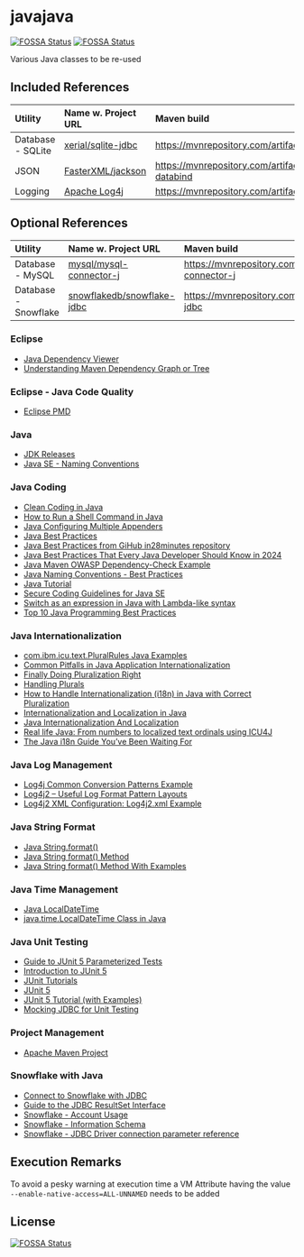 # javajava
[![FOSSA Status](https://app.fossa.com/api/projects/git%2Bgithub.com%2Fdanielgp-eu%2Fjavajava.svg?type=shield)](https://app.fossa.com/projects/git%2Bgithub.com%2Fdanielgp-eu%2Fjavajava?ref=badge_shield)
[![FOSSA Status](https://app.fossa.com/api/projects/git%2Bgithub.com%2Fdanielgp-eu%2Fjavajava.svg?type=shield&issueType=security)](https://app.fossa.com/projects/git%2Bgithub.com%2Fdanielgp-eu%2Fjavajava?ref=badge_shield&issueType=security)


Various Java classes to be re-used


## Included References

| Utility              | Name w. Project URL                                                         | Maven build                                                                    |
|:---------------------|:----------------------------------------------------------------------------|:-------------------------------------------------------------------------------|
| Database - SQLite    | [xerial/sqlite-jdbc](https://github.com/xerial/sqlite-jdbc)                 | https://mvnrepository.com/artifact/org.xerial/sqlite-jdbc                      |
| JSON                 | [FasterXML/jackson](https://github.com/FasterXML/jackson)                   | https://mvnrepository.com/artifact/com.fasterxml.jackson.core/jackson-databind |
| Logging              | [Apache Log4j](https://logging.apache.org/log4j/3.x/)                       | https://mvnrepository.com/artifact/org.apache.logging.log4j/log4j-core         |


## Optional References

| Utility              | Name w. Project URL                                                         | Maven build                                                                    |
|:---------------------|:----------------------------------------------------------------------------|:-------------------------------------------------------------------------------|
| Database - MySQL     | [mysql/mysql-connector-j](https://github.com/mysql/mysql-connector-j)       | https://mvnrepository.com/artifact/com.mysql/mysql-connector-j                 |
| Database - Snowflake | [snowflakedb/snowflake-jdbc](https://github.com/snowflakedb/snowflake-jdbc) | https://mvnrepository.com/artifact/net.snowflake/snowflake-jdbc                |


### Eclipse

* [Java Dependency Viewer](https://marketplace.eclipse.org/content/java-dependency-viewer)
* [Understanding Maven Dependency Graph or Tree](https://www.baeldung.com/maven-dependency-graph)


### Eclipse - Java Code Quality 

* [Eclipse PMD](https://marketplace.eclipse.org/free-tagging/pmd)


### Java

* [JDK Releases](https://www.java.com/releases/matrix/)
* [Java SE - Naming Conventions](https://www.oracle.com/java/technologies/javase/codeconventions-namingconventions.html)


### Java Coding

* [Clean Coding in Java](https://www.baeldung.com/java-clean-code)
* [How to Run a Shell Command in Java](https://www.baeldung.com/run-shell-command-in-java)
* [Java Configuring Multiple Appenders](https://howtodoinjava.com/log4j2/log4j2-xml-configuration-example/#5-the-log4j2xml-file-location)
* [Java Best Practices](https://blog.jetbrains.com/idea/2024/02/java-best-practices/)
* [Java Best Practices from GiHub in28minutes repository](https://github.com/in28minutes/java-best-practices)
* [Java Best Practices That Every Java Developer Should Know in 2024](https://medium.com/@learnwithakshay/java-best-practices-that-every-java-developer-should-know-in-2024-ea84bc0b0fec)
* [Java Maven OWASP Dependency-Check Example](https://www.javacodegeeks.com/java-maven-owasp-dependency-check-example.html)
* [Java Naming Conventions - Best Practices](https://www.javaguides.net/2018/08/java-standard-naming-conventions.html)
* [Java Tutorial](https://howtodoinjava.com/java/basics/java-tutorial/)
* [Secure Coding Guidelines for Java SE](https://www.oracle.com/java/technologies/javase/seccodeguide.html)
* [Switch as an expression in Java with Lambda-like syntax](https://www.javacodegeeks.com/2020/05/switch-as-an-expression-in-java-with-lambda-like-syntax.html)
* [Top 10 Java Programming Best Practices](https://www.geeksforgeeks.org/java-best-practices/)


### Java Internationalization

* [com.ibm.icu.text.PluralRules Java Examples ](https://www.programcreek.com/java-api-examples/index%A3%A9%A4%F2%D2%8A%A4%C4%A4%B1%A4%DE%A4%B7%A4%BF%A1%A3%A5%AA%A5%D6%A5%B8%A5%A7%A5%AF%A5%C8%A4%CE%D3%B0%A4%F2%97%CA%B3%F6%A4%B7%A4%C6%CF%F7%B3%FD%A4%B9%A4%EB%A4%CB%A4%CF%A4%C9%A4%A6%A4%B9%A4%EC%A4%D0%A4%A4%A4%A4%A4%CE%A4%C7%A4%B7%A4%E7%A4%A6%A4%AB%A3%BF%A3%A9%A4%B3%A4%B3%A4%C7%A4%CF%A1%A2%A5%AA%A5%D6%A5%B8%A5%A7%A5%AF%A5%C8%A4%CE%D3%B0%A4%F2%97%CA%B3%F6%A4%B7%A4%C6%CF%F7%B3%FD%A4%B9%A4%EB%B7%BD%B7%A8%A4%CB%A4%C4%A4%A4%A4%C6%D5h%C3%F7%A4%B7%A4%DE%A4%B9%A1%A3%84e%A4%CE%C0%FD%5D%A3%A8http/xaydungtrangtrinoithat.com/thau-xay-dung-tai-binh-thuan/?api=com.ibm.icu.text.PluralRules)
* [Common Pitfalls in Java Application Internationalization](https://javanexus.com/blog/common-pitfalls-java-internationalization)
* [Finally Doing Pluralization Right](https://medium.com/expedia-group-tech/finally-doing-pluralization-right-948e2e9d40bb)
* [Handling Plurals](https://docs.oracle.com/javase/tutorial/i18n/format/choiceFormat.html)
* [How to Handle Internationalization (i18n) in Java with Correct Pluralization](https://codingtechroom.com/question/understanding-java-internationalization-i18n-with-proper-pluralization)
* [Internationalization and Localization in Java](https://www.baeldung.com/java-8-localization)
* [Java Internationalization And Localization](https://peerdh.com/blogs/programming-insights/java-internationalization-and-localization)
* [Real life Java: From numbers to localized text ordinals using ICU4J](https://medium.com/@d.lopez.j/real-life-java-from-numbers-to-localized-text-ordinals-using-icu4j-f8146d64b0fd)
* [The Java i18n Guide You’ve Been Waiting For](https://phrase.com/blog/posts/java-i18n-guide/)


### Java Log Management

* [Log4j Common Conversion Patterns Example](https://www.codejava.net/coding/common-conversion-patterns-for-log4js-patternlayout)
* [Log4j2 – Useful Log Format Pattern Layouts](https://howtodoinjava.com/log4j2/useful-conversion-pattern-examples/)
* [Log4j2 XML Configuration: Log4j2.xml Example](https://howtodoinjava.com/log4j2/log4j2-xml-configuration-example/)


### Java String Format

* [Java String.format()](https://www.baeldung.com/string-format)
* [Java String format() Method](https://www.geeksforgeeks.org/java-string-format-method-with-examples/)
* [Java String format() Method With Examples](https://firstcode.school/java-string-format-method/)


### Java Time Management

* [Java LocalDateTime](https://howtodoinjava.com/java/date-time/java-localdatetime-class/)
* [java.time.LocalDateTime Class in Java](https://www.geeksforgeeks.org/java-time-localdatetime-class-in-java/)


### Java Unit Testing

* [Guide to JUnit 5 Parameterized Tests](https://www.baeldung.com/parameterized-tests-junit-5)
* [Introduction to JUnit 5](https://www.geeksforgeeks.org/introduction-to-junit-5/)
* [JUnit Tutorials](https://howtodoinjava.com/junit5/junit/)
* [JUnit 5](https://junit.org/junit5/)
* [JUnit 5 Tutorial (with Examples)](https://howtodoinjava.com/junit-5-tutorial/)
* [Mocking JDBC for Unit Testing](https://www.baeldung.com/mocking-jdbc-unit-testing)


### Project Management

* [Apache Maven Project](https://maven.apache.org/)


### Snowflake with Java

* [Connect to Snowflake with JDBC](https://www.snowflake.com/en/blog/ability-to-connect-to-snowflake-with-jdbc/)
* [Guide to the JDBC ResultSet Interface](https://www.baeldung.com/jdbc-resultset)
* [Snowflake - Account Usage](https://docs.snowflake.com/en/sql-reference/account-usage)
* [Snowflake - Information Schema](https://docs.snowflake.com/en/sql-reference/info-schema)
* [Snowflake - JDBC Driver connection parameter reference](https://docs.snowflake.com/en/developer-guide/jdbc/jdbc-parameters)


## Execution Remarks

To avoid a pesky warning at execution time a VM Attribute having the value `--enable-native-access=ALL-UNNAMED` needs to be added


## License
[![FOSSA Status](https://app.fossa.com/api/projects/git%2Bgithub.com%2Fdanielgp-eu%2Fjavajava.svg?type=large)](https://app.fossa.com/projects/git%2Bgithub.com%2Fdanielgp-eu%2Fjavajava?ref=badge_large)
